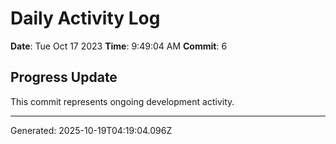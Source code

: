 # Daily Activity Log

**Date**: Tue Oct 17 2023
**Time**: 9:49:04 AM
**Commit**: 6

## Progress Update

This commit represents ongoing development activity.

---
Generated: 2025-10-19T04:19:04.096Z

